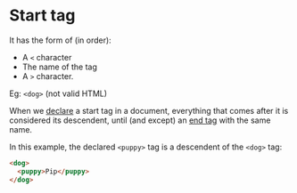 
# Start tag

It has the form of (in order):
* A `<` character
* The name of the tag
* A `>` character.

Eg: `<dog>` (not valid HTML)

When we [declare](/software-terms/declare/) a start tag in a document,
everything that comes after it is considered its descendent,
until (and except) an [end tag](./1-end-tag/) with the same name.

In this example, the declared `<puppy>` tag is a descendent of the `<dog>` tag:
```html
<dog>
  <puppy>Pip</puppy>
</dog>
```
